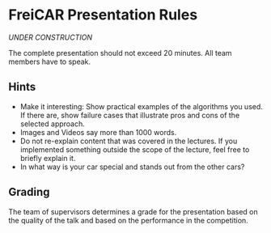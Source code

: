 # FreiCAR Presentation Rules

*UNDER CONSTRUCTION*

The complete presentation should not exceed 20 minutes. All team members have to speak.

## Hints
- Make it interesting: Show practical examples of the algorithms you used. If there are, show failure cases that illustrate pros and cons of the selected approach.
- Images and Videos say more than 1000 words.
- Do not re-explain content that was covered in the lectures. If you implemented something outside the scope of the lecture, feel free to briefly explain it.
- In what way is your car special and stands out from the other cars?
## Grading

The team of supervisors determines a grade for the presentation based on the quality of the talk and based on the performance in the competition.
